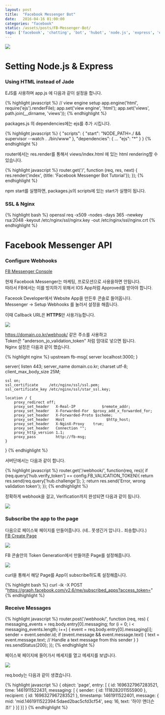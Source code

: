 ```yaml
---
layout: post
title:  "Facebook Messenger Bot"
date:   2016-04-16 01:00:00
categories: "facebook"
static: /assets/posts/FB-Messenger-Bot/
tags: ['facebook', 'chatting', 'bot', 'hubot', 'node.js', 'express', 'ejs']
---
```


<img src="{{ page.static }}facebook-messenger-800.jpg" class="img-responsive img-rounded">


# Setting Node.js & Express

### Using HTML instead of Jade

EJS를 사용하며 app.js 에 다음과 같이 설정을 합니다.

{% highlight javascript %}
// view engine setup
app.engine('html', require('ejs').renderFile);
app.set('view engine', 'html');
app.set('views', path.join(__dirname, 'views'));
{% endhighlight %}

packages.js 의 dependencies에는 ejs를 추가 시킵니다.<br>

{% highlight javascript %}
{
    "scripts": {
        "start": "NODE_PATH=./ && supervisor --watch . ./bin/www"
      },
    "dependencies": {
        ...
        "ejs": "*"
      }
}
{% endhighlight %}  

router에서는 res.render를 통해서 views/index.html 에 있는 html rendering할 수 있습니다. 

{% highlight javascript %}
router.get('/', function (req, res, next) {
    res.render('index', {title: 'Facebook Messenger Bot Tutorial'});
});
{% endhighlight %}  

npm start를 실행하면, packages.js의 scripts에 있는 start가 실행이 됩니다.

### SSL & Nginx

{% highlight bash %}
openssl req -x509 -nodes -days 365 -newkey rsa:2048 -keyout /etc/nginx/ssl/nginx.key -out /etc/nginx/ssl/nginx.crt
{% endhighlight %}





# Facebook Messenger API

### Configure Webhooks

[FB Messenger Console][FB Messenger Console]

현재 Facebook Messenger는 마케팅, 프로모션으로 사용을하면 안됩니다.<br>
따라서 FB에서는 이를 방지하기 위해서 IOS App처럼  Approved를 받아야 합니다.

Faceook Developer에서 Website App을 만든후 콘솔로 들어옵니다.<br>
Messenger -> Setup Webhooks 를 눌러서 설정을 해줍니다.

이때 Callback URL은 **HTTPS**만 사용가능합니다.

<img src="{{ page.static }}messenger-webhook.png" class="img-responsive img-rounded">

https://domain.co.kr/webhook/ 같은 주소를 사용하고<br>
Token은 "anderson_jo_validation_token" 처럼 맘대로 넣으면 됩니다.<br>
Nginx 설정은 다음과 같이 했습니다.

{% highlight nginx %}
upstream fb-msg{
    server localhost:3000;
}

server{
    listen 443;
    server_name domain.co.kr;
    charset utf-8;
    client_max_body_size 25M;

    ssl on;
    ssl_certificate     /etc/nginx/ssl/ssl.pem;
    ssl_certificate_key /etc/nginx/ssl/star_ssl.key;

    location / {
        proxy_redirect off;
        proxy_set_header   X-Real-IP            $remote_addr;
        proxy_set_header   X-Forwarded-For  $proxy_add_x_forwarded_for;
        proxy_set_header   X-Forwarded-Proto $scheme;
        proxy_set_header   Host                   $http_host;
        proxy_set_header   X-NginX-Proxy    true;
        proxy_set_header   Connection "";
        proxy_http_version 1.1;
        proxy_pass         http://fb-msg;
    }
}
{% endhighlight %}

서버단에서는 다음과 같이 합니다.

{% highlight javascript %}
router.get('/webhook/', function(req, res){
  if (req.query['hub.verify_token'] == config.FB_VALICATION_TOKEN){
    return res.send(req.query['hub.challenge']);
  };
  return res.send('Error, wrong validation token');
});
{% endhighlight %}


정확하게 webhook을 걸고, Verification까지 완성되면 다음과 같이 됩니다.

<img src="{{ page.static }}webhook_complete.png" class="img-responsive img-rounded">

### Subscribe the app to the page

다음으로 페이스북 페이지를 만들어줍니다. (네.. 못생긴거 압니다.. 죄송합니다.) <br>
[FB Create Page][FB Create Page]

<img src="{{ page.static }}anderson_page.png" class="img-responsive img-rounded">

FB 콘솔안의 Token Generation에서 만들어준 Page를 설정해줍니다.

<img src="{{ page.static }}page_conf.png" class="img-responsive img-rounded">

curl을 통해서 해당 Page를 App이 subscribe하도록 설정해줍니다.

{% highlight bash %}
curl -ik -X POST "https://graph.facebook.com/v2.6/me/subscribed_apps?access_token=<token>"
{% endhighlight %}


### Receive Messages

{% highlight javascript %}
router.post('/webhook/', function (req, res) {
  messaging_events = req.body.entry[0].messaging;
  for (i = 0; i < messaging_events.length; i++) {
    event = req.body.entry[0].messaging[i];
    sender = event.sender.id;
    if (event.message && event.message.text) {
      text = event.message.text;
      // Handle a text message from this sender
    }
  }
  res.sendStatus(200);
});
{% endhighlight %}

페이스북 페이지에 들어가서 메세지를 열고 메세지를 보냅니다. 

<img src="{{ page.static }}send_msg.png" class="img-responsive img-rounded">

req.body는 다음과 같이 생겼습니다.

{% highlight javascript %}
{ object: 'page',
  entry: 
    [ { id: 1696327967283521,
        time: 1461911522431,
        messaging: [ 
          { sender: { id: 1118282011555900 },
            recipient: { id: 1696327967283521 },
            timestamp: 1461911522401,
            message:  { mid: 'mid.1461911522394:5daed2bac5cfd3cf54',
                        seq: 16,
                        text: '하이! 앤더슨 조!' } }] }] }
{% endhighlight %}





[FB Messenger Console]: https://developers.facebook.com/apps/879182215524653/messenger/
[FB Create Page]: https://www.facebook.com/pages/create/